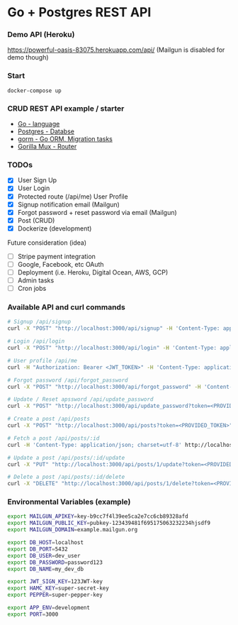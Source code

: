 # Go + Postgres REST API

### Demo API (Heroku)

https://powerful-oasis-83075.herokuapp.com/api/
(Mailgun is disabled for demo though)

### Start

```
docker-compose up
```

### CRUD REST API example / starter

- [Go - language](https://golang.org/)
- [Postgres - Databse](https://www.postgresql.org/)
- [gorm - Go ORM, Migration tasks](https://github.com/jinzhu/gorm)
- [Gorilla Mux - Router](https://github.com/gorilla/mux)

### TODOs

- [x] User Sign Up
- [x] User Login
- [x] Protected route (/api/me) User Profile
- [x] Signup notification email (Mailgun)
- [x] Forgot password + reset password via email (Mailgun)
- [x] Post (CRUD)
- [x] Dockerize (development)

Future consideration (idea)

- [ ] Stripe payment integration
- [ ] Google, Facebook, etc OAuth
- [ ] Deployment (i.e. Heroku, Digital Ocean, AWS, GCP)
- [ ] Admin tasks
- [ ] Cron jobs

### Available API and curl commands

```bash
# Signup /api/signup
curl -X "POST" "http://localhost:3000/api/signup" -H 'Content-Type: application/json; charset=utf-8' -d $'{"username":"alice", "email":"alice@example.com", "password":"password123"}'

# Login /api/login
curl -X "POST" "http://localhost:3000/api/login" -H 'Content-Type: application/json; charset=utf-8' -d $'{"email":"alice@example.com", "password":"password123"}'

# User profile /api/me
curl -H "Authorization: Bearer <JWT_TOKEN>" -H 'Content-Type: application/json; charset=utf-8' http://localhost:3000/api/me -w "\n"

# Forgot password /api/forgot_password
curl -X "POST" "http://localhost:3000/api/forgot_password" -H 'Content-Type: application/json; charset=utf-8' -d $'{"email":"alice@example.com"}'

# Update / Reset apssword /api/update_password
curl -X "POST" "http://localhost:3000/api/update_password?token=<PROVIDED_TOKEN>" -H 'Content-Type: application/json; charset=utf-8' -d $'{"email":"alice@example.com", "password":"updatedPassword"}'

# Create a post /api/posts
curl -X "POST" "http://localhost:3000/api/posts?token=<PROVIDED_TOKEN>" -H 'Content-Type: application/json; charset=utf-8' -d $'{"title":"Hello World", "description":"Hello everyone, this is my first post"}'

# Fetch a post /api/posts/:id
curl -H 'Content-Type: application/json; charset=utf-8' http://localhost:3000/api/posts/1

# Update a post /api/posts/:id/update
curl -X "PUT" "http://localhost:3000/api/posts/1/update?token=<PROVIDED_TOKEN>" -H 'Content-Type: application/json; charset=utf-8' -d $'{"title":"Hello Again", "description":"Hello everyone, this is modified"}'

# Delete a post /api/posts/:id/delete
curl -X "DELETE" "http://localhost:3000/api/posts/1/delete?token=<PROVIDED_TOKEN>" -H 'Content-Type: application/json; charset=utf-8'
```

### Environmental Variables (example)

```bash
export MAILGUN_APIKEY=key-b9cc7f4l39ee5ca2e7cc6cb89328afd
export MAILGUN_PUBLIC_KEY=pubkey-123439481f695175063232234hjsdf9
export MAILGUN_DOMAIN=example.mailgun.org

export DB_HOST=localhost
export DB_PORT=5432
export DB_USER=dev_user
export DB_PASSWORD=password123
export DB_NAME=my_dev_db

export JWT_SIGN_KEY=123JWT-key
export HAMC_KEY=super-secret-key
export PEPPER=super-pepper-key

export APP_ENV=development
export PORT=3000
```
